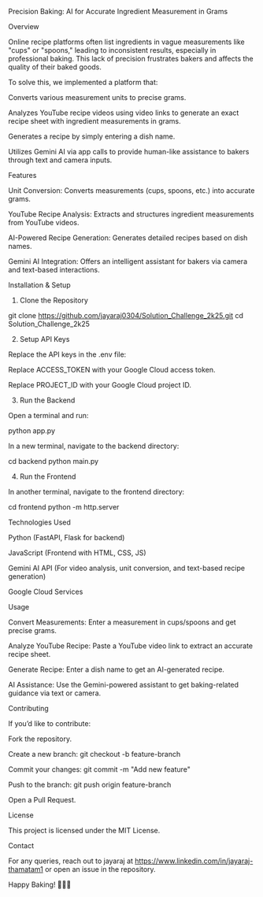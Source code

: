 Precision Baking: AI for Accurate Ingredient Measurement in Grams

Overview

Online recipe platforms often list ingredients in vague measurements like "cups" or "spoons," leading to inconsistent results, especially in professional baking. This lack of precision frustrates bakers and affects the quality of their baked goods.

To solve this, we implemented a platform that:

Converts various measurement units to precise grams.

Analyzes YouTube recipe videos using video links to generate an exact recipe sheet with ingredient measurements in grams.

Generates a recipe by simply entering a dish name.

Utilizes Gemini AI via app calls to provide human-like assistance to bakers through text and camera inputs.

Features

Unit Conversion: Converts measurements (cups, spoons, etc.) into accurate grams.

YouTube Recipe Analysis: Extracts and structures ingredient measurements from YouTube videos.

AI-Powered Recipe Generation: Generates detailed recipes based on dish names.

Gemini AI Integration: Offers an intelligent assistant for bakers via camera and text-based interactions.

Installation & Setup

1. Clone the Repository

git clone https://github.com/jayaraj0304/Solution_Challenge_2k25.git
cd Solution_Challenge_2k25

2. Setup API Keys

Replace the API keys in the .env file:

Replace ACCESS_TOKEN with your Google Cloud access token.

Replace PROJECT_ID with your Google Cloud project ID.

3. Run the Backend

Open a terminal and run:

python app.py

In a new terminal, navigate to the backend directory:

cd backend
python main.py

4. Run the Frontend

In another terminal, navigate to the frontend directory:

cd frontend
python -m http.server

Technologies Used

Python (FastAPI, Flask for backend)

JavaScript (Frontend with HTML, CSS, JS)

Gemini AI API (For video analysis, unit conversion, and text-based recipe generation)

Google Cloud Services

Usage

Convert Measurements: Enter a measurement in cups/spoons and get precise grams.

Analyze YouTube Recipe: Paste a YouTube video link to extract an accurate recipe sheet.

Generate Recipe: Enter a dish name to get an AI-generated recipe.

AI Assistance: Use the Gemini-powered assistant to get baking-related guidance via text or camera.

Contributing

If you’d like to contribute:

Fork the repository.

Create a new branch: git checkout -b feature-branch

Commit your changes: git commit -m "Add new feature"

Push to the branch: git push origin feature-branch

Open a Pull Request.

License

This project is licensed under the MIT License.

Contact

For any queries, reach out to jayaraj at https://www.linkedin.com/in/jayaraj-thamatam1 or open an issue in the repository.

Happy Baking! 🍞🍪🎂

